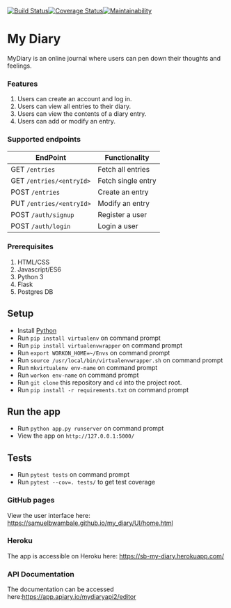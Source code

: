 [![Build Status](https://travis-ci.org/samuelbwambale/my_diary.svg?branch=CHALLENGE-THREE-v2)](https://travis-ci.org/samuelbwambale/my_diary)[![Coverage Status](https://coveralls.io/repos/github/samuelbwambale/my_diary/badge.svg?branch=heroku-with-db)](https://coveralls.io/github/samuelbwambale/my_diary?branch=heroku-with-db)[![Maintainability](https://api.codeclimate.com/v1/badges/664c55f5d7a35cfc08e4/maintainability)](https://codeclimate.com/github/samuelbwambale/my_diary/maintainability)


# My Diary

MyDiary is an online journal where users can pen down their thoughts and feelings. 

### Features
1. Users can create an account and log in. 
2. Users can view all entries to their diary. 
3. Users can view the contents of a diary entry. 
4. Users can add or modify an entry. 

### Supported endpoints
  
| EndPoint                                      	| Functionality                                   |
| ------------------------------------------------------|------------------------------------------------ |
| GET `/entries`                             		| Fetch all entries                               |
| GET `/entries/<entryId>`                  		| Fetch single entry			          |
| POST `/entries`                     			| Create an entry	                          |
| PUT  `/entries/<entryId>`                  		| Modify an entry 		                  |
| POST `/auth/signup`                   		| Register a user 		                  |
| POST `/auth/login`                  			| Login a user	 		                  |


### Prerequisites
  1.	HTML/CSS
  2.	Javascript/ES6
  3.	Python 3
  4. Flask
  4. 	Postgres DB

## Setup

* Install [Python](https://www.python.org/downloads/)
* Run `pip install virtualenv` on command prompt
* Run `pip install virtualenvwrapper` on command prompt
* Run `export WORKON_HOME=~/Envs` on command prompt
* Run `source /usr/local/bin/virtualenvwrapper.sh` on command prompt
* Run `mkvirtualenv env-name` on command prompt
* Run `workon env-name` on command prompt
* Run `git clone` this repository and `cd` into the project root.
* Run `pip install -r requirements.txt` on command prompt

## Run the app

* Run `python app.py runserver` on command prompt
* View the app on `http://127.0.0.1:5000/`

## Tests

* Run `pytest tests` on command prompt
* Run `pytest --cov=. tests/` to get test coverage

### GitHub pages

View the user interface here: https://samuelbwambale.github.io/my_diary/UI/home.html

### Heroku

The app is accessible on Heroku here: https://sb-my-diary.herokuapp.com/

### API Documentation

The documentation can be accessed here:https://app.apiary.io/mydiaryapi2/editor
